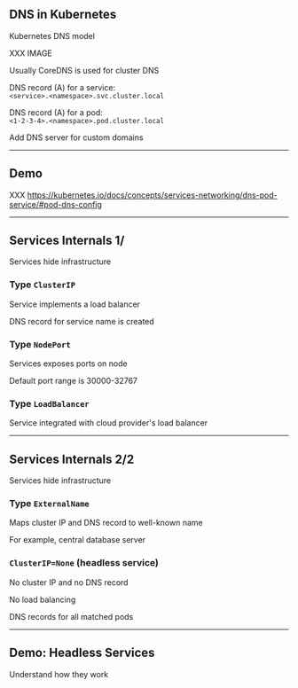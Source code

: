 ## DNS in Kubernetes

Kubernetes DNS model [](https://kubernetes.io/docs/concepts/services-networking/dns-pod-service/)

XXX IMAGE

Usually CoreDNS is used for cluster DNS

DNS record (A) for a service:<br/>`<service>.<namespace>.svc.cluster.local`

DNS record (A) for a pod:<br/>`<1-2-3-4>.<namespace>.pod.cluster.local`

Add DNS server for custom domains [](https://coredns.io/2017/05/08/custom-dns-entries-for-kubernetes/)

---

## Demo

XXX https://kubernetes.io/docs/concepts/services-networking/dns-pod-service/#pod-dns-config

---

## Services Internals 1/

Services hide infrastructure

### Type `ClusterIP`

Service implements a load balancer

DNS record for service name is created

### Type `NodePort`

Services exposes ports on node

Default port range is 30000-32767

### Type `LoadBalancer`

Service integrated with cloud provider's load balancer

---

## Services Internals 2/2

Services hide infrastructure

### Type `ExternalName`

Maps cluster IP and DNS record to well-known name

For example, central database server

### `ClusterIP=None` (headless service)

No cluster IP and no DNS record

No load balancing

DNS records for all matched pods [](https://kubernetes.io/docs/concepts/services-networking/service/#headless-services)

---

## Demo: Headless Services [<i class="fa fa-comment-code"></i>](https://github.com/nicholasdille/container-slides/blob/master/120_kubernetes/dns/headless.demo "headless.demo")

Understand how they work